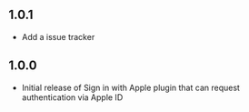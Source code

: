 ## 1.0.1

* Add a issue tracker

## 1.0.0

* Initial release of Sign in with Apple plugin that can request authentication via Apple ID


